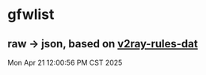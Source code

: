 # gfwlist
## raw -> json, based on [v2ray-rules-dat](https://github.com/Loyalsoldier/v2ray-rules-dat)
Mon Apr 21 12:00:56 PM CST 2025

